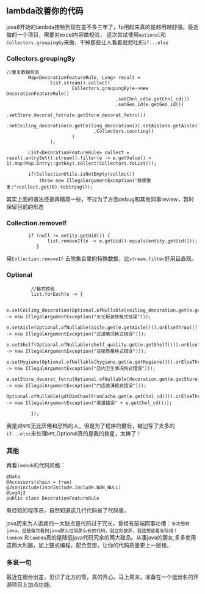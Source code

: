 ## lambda改善你的代码


java8开始的lambda接触到现在差不多三年了，fp用起来真的是越用越舒服。最近做的一个项目，需要对excel内容做校验，
这次尝试使用`optional`和`Collectors.groupingBy`来做，干掉那些让人看着就想吐的`if...else`
### Collectors.groupingBy


```
//重复数据校验
        Map<DecorationFeatureRule, Long> result =
                list.stream().collect(
                        Collectors.groupingBy(e->new DecorationFeatureRule()
                                        .setChnl_cd(e.getChnl_cd())
                                        .setGeo_id(e.getGeo_id())
                                        .setStore_decorat_fetru(e.getStore_decorat_fetru())
                                        .setCeiling_decoration(e.getCeiling_decoration()).setAisle(e.getAisle()).setShelf(e.getShelf()).setHygiene(e.getHygiene())
                                ,Collectors.counting()
                        )
                );

        List<DecorationFeatureRule> collect = result.entrySet().stream().filter(e -> e.getValue() > 1).map(Map.Entry::getKey).collect(Collectors.toList());

        if(CollectionUtils.isNotEmpty(collect))
            throw new IllegalArgumentException("数据重复:"+collect.get(0).toString());

```
其实上面的语法还是再精简一些，不过为了方面debug和其他同事review，暂时保留目前的形态


### Collection.removeIf

```
        if (null != entity.getUid()) {
               list.removeIf(e -> e.getUid().equals(entity.getUid()));
           }

```

用`Collection.removeIf` 去除集合里的特殊数据，比`stream.filter`好用且直观。


### Optional

```
         //格式校验
         list.forEach(e -> {
 
             e.setCeiling_decoration(Optional.ofNullable(ceiling_decoration.get(e.getCeiling_decoration())).orElseThrow(() -> new IllegalArgumentException("天花板装修格式错误")));
             e.setAisle(Optional.ofNullable(aisle.get(e.getAisle())).orElseThrow(() -> new IllegalArgumentException("过道情况格式错误")));
             e.setShelf(Optional.ofNullable(shelf_quality.get(e.getShelf())).orElseThrow(() -> new IllegalArgumentException("货架质量格式错误")));
             e.setHygiene(Optional.ofNullable(hygiene.get(e.getHygiene())).orElseThrow(() -> new IllegalArgumentException("店内卫生情况格式错误")));
             e.setStore_decorat_fetru(Optional.ofNullable(decoration.get(e.getStore_decorat_fetru())).orElseThrow(() -> new IllegalArgumentException("门店装潢格式错误")));
             Optional.ofNullable(gdtDimChanlFromCache.get(e.getChnl_cd())).orElseThrow(() -> new IllegalArgumentException("渠道错误" + e.getChnl_cd()));
 
         });

```

我是对`NPE`无比厌倦和恐怖的人，但是为了程序的健壮，被迫写了太多的`if...else`来处理`NPE`,Optional真的是我的救星，太棒了！

### 其他

再看`lombok`的代码风格：
```
@Data
@Accessors(chain = true)
@JsonInclude(JsonInclude.Include.NON_NULL)
@Log4j2
public class DecorationFeatureRule

```
有经验的程序员，自然知道这几行代码省了代码量。<br>

java历来为人诟病的一大缺点是代码过于冗长，曾经有前端同事吐槽：`多次想转java，但是每次看到java那么垃圾那么长的代码，就立刻放弃，我还想留着发际线！`<br>
`lombok` 和`lambda`真的是降低java代码冗余的两大甜品。从事java的朋友,多多使用这两大利器，加上链式编程，配合范型，让你的代码质量更上一层楼。

### 多说一句
最近在烟台出差，见识了北方的雪，真的开心。马上周末，准备在一个挺出名的开源项目上加点功能。


